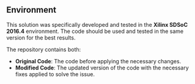 
## Environment

This solution was specifically developed and tested in the **Xilinx SDSoC 2016.4** environment. The code should be used and tested in the same version for the best results.


The repository contains both:

- **Original Code**: The code before applying the necessary changes.
- **Modified Code**: The updated version of the code with the necessary fixes applied to solve the  issue.






